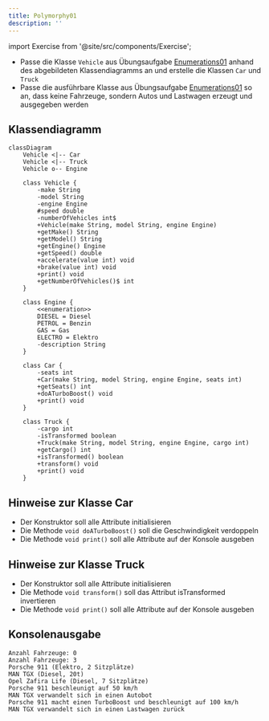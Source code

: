 ```yaml
---
title: Polymorphy01
description: ''
---
```


import Exercise from '@site/src/components/Exercise';

- Passe die Klasse `Vehicle` aus Übungsaufgabe
  [Enumerations01](../enumerations/enumerations01.md) anhand des abgebildeten
  Klassendiagramms an und erstelle die Klassen `Car` und `Truck`
- Passe die ausführbare Klasse aus Übungsaufgabe
  [Enumerations01](../enumerations/enumerations01.md) so an, dass keine
  Fahrzeuge, sondern Autos und Lastwagen erzeugt und ausgegeben werden

## Klassendiagramm
```mermaid
classDiagram
    Vehicle <|-- Car
    Vehicle <|-- Truck
    Vehicle o-- Engine

    class Vehicle {
        -make String
        -model String
        -engine Engine
        #speed double
        -numberOfVehicles int$
        +Vehicle(make String, model String, engine Engine)
        +getMake() String
        +getModel() String
        +getEngine() Engine
        +getSpeed() double
        +accelerate(value int) void
        +brake(value int) void
        +print() void
        +getNumberOfVehicles()$ int
    }

    class Engine {
        <<enumeration>>
        DIESEL = Diesel
        PETROL = Benzin
        GAS = Gas
        ELECTRO = Elektro
        -description String
    }

    class Car {
        -seats int
        +Car(make String, model String, engine Engine, seats int)
        +getSeats() int
        +doATurboBoost() void
        +print() void
    }

    class Truck {
        -cargo int
        -isTransformed boolean
        +Truck(make String, model String, engine Engine, cargo int)
        +getCargo() int
        +isTransformed() boolean
        +transform() void
        +print() void
    }
```

## Hinweise zur Klasse Car
- Der Konstruktor soll alle Attribute initialisieren
- Die Methode `void doATurboBoost()` soll die Geschwindigkeit verdoppeln
- Die Methode `void print()` soll alle Attribute auf der Konsole ausgeben

## Hinweise zur Klasse Truck
- Der Konstruktor soll alle Attribute initialisieren
- Die Methode `void transform()` soll das Attribut isTransformed invertieren
- Die Methode `void print()` soll alle Attribute auf der Konsole ausgeben

## Konsolenausgabe

```console
Anzahl Fahrzeuge: 0
Anzahl Fahrzeuge: 3
Porsche 911 (Elektro, 2 Sitzplätze)
MAN TGX (Diesel, 20t)
Opel Zafira Life (Diesel, 7 Sitzplätze)
Porsche 911 beschleunigt auf 50 km/h
MAN TGX verwandelt sich in einen Autobot
Porsche 911 macht einen TurboBoost und beschleunigt auf 100 km/h
MAN TGX verwandelt sich in einen Lastwagen zurück
```

<Exercise pullRequest="41" branchSuffix="polymorphy/01" />
